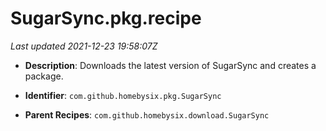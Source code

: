 # SugarSync.pkg.recipe

_Last updated 2021-12-23 19:58:07Z_

- **Description**: Downloads the latest version of SugarSync and creates a package.

- **Identifier**: `com.github.homebysix.pkg.SugarSync`

- **Parent Recipes**: `com.github.homebysix.download.SugarSync`